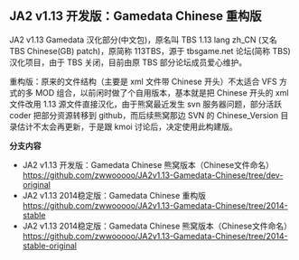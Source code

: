 ## JA2 v1.13 开发版：Gamedata Chinese 重构版

JA2 v1.13 Gamedata 汉化部分(中文包)，原名叫 TBS 1.13 lang zh_CN (又名 TBS Chinese(GB) patch)，原简称 113TBS，源于 tbsgame.net 论坛(简称 TBS)汉化项目，由于 TBS 关闭，目前由原 TBS 部分论坛成员爱心维护。

重构版：原来的文件结构（主要是 xml 文件带 Chinese 开头）不太适合 VFS 方式的多 MOD 组合，以前闲时做了个自用版本，基本就是把 Chinese 开头的 xml 文件改用 1.13 源文件直接汉化，由于熊窝最近发生 svn 服务器问题，部分活跃 coder 把部分资源转移到 github，而后续熊窝那边 SVN 的 Chinese_Version 目录估计不太会再更新，于是跟 kmoi 讨论后，决定使用此构建版。

**分支内容**

* JA2 v1.13 开发版：Gamedata Chinese 熊窝版本（Chinese文件命名）  
  https://github.com/zwwooooo/JA2v1.13-Gamedata-Chinese/tree/dev-original
* JA2 v1.13 2014稳定版：Gamedata Chinese 重构版  
  https://github.com/zwwooooo/JA2v1.13-Gamedata-Chinese/tree/2014-stable
* JA2 v1.13 2014稳定版：Gamedata Chinese 熊窝版本（Chinese文件命名）  
  https://github.com/zwwooooo/JA2v1.13-Gamedata-Chinese/tree/2014-stable-original
